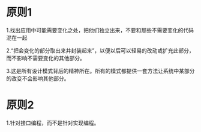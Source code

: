 # 原则1

1.找出应用中可能需要变化之处，把他们独立出来，不要和那些不需要变化的代码混在一起

2.“把会变化的部分取出来并封装起来”，以便以后可以轻易的改动或扩充此部分，而不影响不需要变化的其他部分。

3.这是所有设计模式背后的精神所在。所有的模式都提供一套方法让系统中某部分的改变不会影响其他部分。



# 原则2

1.针对接口编程，而不是针对实现编程。
